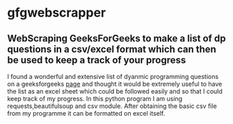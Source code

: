 # gfgwebscrapper
WebScraping GeeksForGeeks to make a list of dp questions in a csv/excel format which can then be used to keep a track of your progress
---
I found a wonderful and extensive list of dyanmic programming questions on a geeksforgeeks [page](https://www.geeksforgeeks.org/dynamic-programming/) and thought it would be extremely useful to have the list as an excel sheet which could be followed easily and so that I could keep track of my progress. 
In this python program I am using requests,beautifulsoup and csv module. After obtaining the basic csv file from my programme it can be formatted on excel itself.
